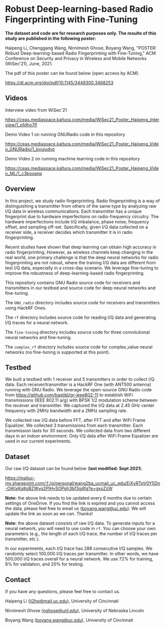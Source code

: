 # Robust Deep-learning-based Radio Fingerprinting with Fine-Tuning

**The dataset and code are for research purposes only. The results of this study are published in the following poster:**

Haipeng Li, Chenggang Wang, Nirnimesh Ghose, Boyang Wang, "POSTER: Robust Deep-learning-based Radio Fingerprinting with Fine-Tuning," ACM Conference on Security and Privacy in Wireless and Mobile Networks (WiSec’21), June, 2021. 

The pdf of this poster can be found below (open access by ACM). 

https://dl.acm.org/doi/pdf/10.1145/3448300.3468253 

## Videos

Interview video from WiSec'21 

https://ceas.mediaspace.kaltura.com/media/WiSec21_Poster_Haipeng_Interview/1_p1dho7lf 

Demo Video 1 on running GNURadio code in this repository

https://ceas.mediaspace.kaltura.com/media/WiSec21_Poster_Haipeng_Video_GNURadio/1_bvujudvo 

Demo Video 2 on running machine learning code in this repository 

https://ceas.mediaspace.kaltura.com/media/WiSec21_Poster_Haipeng_Video_ML/1_c3booanp 


## Overview 

In this project, we study radio fingerprinting. Radio fingerprinting is a way of distinguishing a transmitter from others of the same type by analyzing raw I/Q data in wireless communications. Each transmitter has a unique fingerprint due to hardware imperfections on radio-frequency circuitry. The hardware imperfections include I/Q imbalance, phase noise, frequency offset, and sampling off-set. Specifically, given I/Q data collected on a receiver side, a receiver decides which transmitter it is in radio fingerprinting. 

Recent studies have shown that deep learning can obtain high accuracy in radio fingerprinting. However, as wireless channels keep changing in the real world, one primary challenge is that the deep neural networks for radio fingerprinting are not robust, where the training I/Q data are different from test I/Q data, especially in a cross-day scenario. We leverage fine-tuning to improve the robustness of deep-learning-based radio fingerprinting. 

This repository contains GNU Radio source code for receivers and transmitters in our testbed and source code for deep neural networks and fine-tuning. 

The ```GNU_radio``` directory includes source code for receivers and transmitters using HackRF Ones. 

The ```rf``` directory includes source code for reading I/Q data and generating I/Q traces for a neural network. 

The ```fine-tuning``` directory includes source code for three convolutional neural networks and fine-tuning. 

The ```complex_rf``` directory includes source code for complex_value neural networks (no fine-tuning is supported at this point). 


## Testbed

We built a testbed with 1 receiver and 5 transmitters in order to collect I/Q data. Each receiver/transmitter is a HackRF One (with ANT500 antenna) running with GNU Radio. We leverage the open-source GNU Radio code from https://github.com/bastibl/gr-ieee802-11 to establish WiFi transmissions (IEEE 802.11 a/g) with BPSK 1/2 modulation scheme between the receiver and transmitter. We captured the I/Q data at 2.45 GHz center frequency with 2MHz bandwidth and a 2MHz sampling rate. 

We collected raw I/Q data before FFT, after FFT and after WiFi Frame Equalizer. We collected 3 transmissions from each transmitter. Each transmission lasts for 30 seconds.  We collected data from two different days in an indoor environment. Only I/Q data after WiFi Frame Equalizer are used in our current experiments. 

## Dataset 

Our raw I/Q dataset can be found below (**last modified: Sept 2021**). 

https://mailuc-my.sharepoint.com/:f:/g/personal/wang2ba_ucmail_uc_edu/EjXyRTpV0Y5Dn-OjKlxKg8gBZWyq2PIHy5OPgh3bf3g4fg?e=gxsZzW

**Note:** the above link needs to be updated every 6 months due to certain settings of OneDrive. If you find the link is expired and you cannot access the data, please feel free to email us (boyang.wang@uc.edu). We will update the link as soon as we can. Thanks!

**Note:** the above dataset consists of raw I/Q data. To generate inputs for a neural network, you will need to use code in ```rf```. You can choose your own parameters (e.g., the length of each I/Q trace, the number of I/Q traces per transmitter, etc.).  

In our experiments, each I/Q trace has 288 consecutive I/Q samples. We randomly select 100,000 I/Q traces per transmitter. In other words, we have 500,000 I/Q traces overall for a neural network. We use 72% for training, 8% for validation, and 20% for testing. 

## Contact

If you have any questions, please feel free to contact us. 

Haipeng Li (li2hp@mail.uc.edu), University of Cincinnati 

Nirnimesh Ghose (nghose@unl.edu), University of Nebraska Lincoln 

Boyang Wang (boyang.wang@uc.edu), University of Cincinnati 
